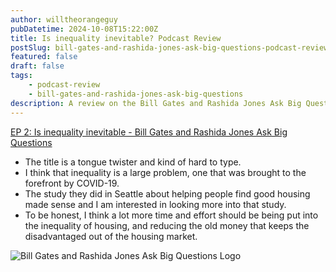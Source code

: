 ```yaml
---
author: willtheorangeguy
pubDatetime: 2024-10-08T15:22:00Z
title: Is inequality inevitable? Podcast Review
postSlug: bill-gates-and-rashida-jones-ask-big-questions-podcast-review-2
featured: false
draft: false
tags:
    - podcast-review
    - bill-gates-and-rashida-jones-ask-big-questions
description: A review on the Bill Gates and Rashida Jones Ask Big Questions Podcast.
---
```


[EP 2: Is inequality inevitable - Bill Gates and Rashida Jones Ask Big Questions](https://podcasts.apple.com/us/podcast/ep-2-is-inequality-inevitable/id1538630420?i=1000499889070)

- The title is a tongue twister and kind of hard to type.
- I think that inequality is a large problem, one that was brought to the forefront by COVID-19.
- The study they did in Seattle about helping people find good housing made sense and I am interested in looking more into that study.
- To be honest, I think a lot more time and effort should be being put into the inequality of housing, and reducing the old money that keeps the disadvantaged out of the housing market.

![Bill Gates and Rashida Jones Ask Big Questions Logo](https://is1-ssl.mzstatic.com/image/thumb/Podcasts125/v4/30/79/8c/30798cb1-611c-3cbe-e887-a872193b38c2/mza_10870438755350715135.jpg/300x300bb.webp)
